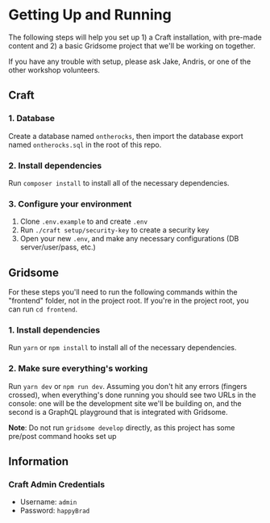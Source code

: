 # Getting Up and Running

The following steps will help you set up 1) a Craft installation, with pre-made content and 2) a basic Gridsome project that we'll be working on together.

If you have any trouble with setup, please ask Jake, Andris, or one of the other workshop volunteers.

## Craft

### 1. Database

Create a database named `ontherocks`, then import the database export named `ontherocks.sql` in the root of this repo.

### 2. Install dependencies

Run `composer install` to install all of the necessary dependencies.

### 3. Configure your environment

1. Clone `.env.example` to and create `.env`
1. Run `./craft setup/security-key` to create a security key
1. Open your new `.env`, and make any necessary configurations (DB server/user/pass, etc.)

## Gridsome

For these steps you'll need to run the following commands within the "frontend" folder, not in the project root. If you're in the project root, you can run `cd frontend`.

### 1. Install dependencies

Run `yarn` or `npm install` to install all of the necessary dependencies.

### 2. Make sure everything's working

Run `yarn dev` or `npm run dev`. Assuming you don't hit any errors (fingers crossed), when everything's done running you should see two URLs in the console: one will be the development site we'll be building on, and the second is a GraphQL playground that is integrated with Gridsome.

**Note**: Do not run `gridsome develop` directly, as this project has some pre/post command hooks set up

## Information

### Craft Admin Credentials
- Username: `admin`
- Password: `happyBrad`
